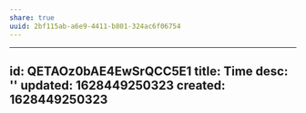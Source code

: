 ```yaml
---
share: true
uuid: 2bf115ab-a6e9-4411-b801-324ac6f06754
---
```

---
id: QETAOz0bAE4EwSrQCC5E1
title: Time
desc: ''
updated: 1628449250323
created: 1628449250323
---

